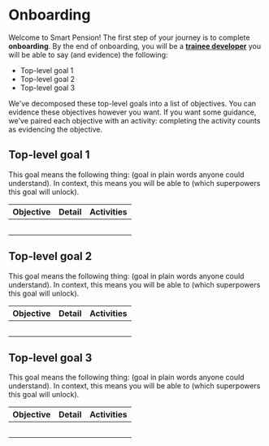 # Onboarding

Welcome to Smart Pension! The first step of your journey is to complete **onboarding**. By the end of onboarding, you will be a **[trainee developer](../progression/trainee/README.md)** you will be able to say (and evidence) the following:

- Top-level goal 1
- Top-level goal 2
- Top-level goal 3

We've decomposed these top-level goals into a list of objectives. You can evidence these objectives however you want. If you want some guidance, we've paired each objective with an activity: completing the activity counts as evidencing the objective.

## Top-level goal 1

This goal means the following thing: (goal in plain words anyone could understand). In context, this means you will be able to (which superpowers this goal will unlock).

| Objective  | Detail  | Activities  |
|---|---|---|
|   |   |   |
|   |   |   |
|   |   |   |
|   |   |   |
|   |   |   |

## Top-level goal 2

This goal means the following thing: (goal in plain words anyone could understand). In context, this means you will be able to (which superpowers this goal will unlock).

| Objective  | Detail  | Activities  |
|---|---|---|
|   |   |   |
|   |   |   |
|   |   |   |
|   |   |   |
|   |   |   |

## Top-level goal 3

This goal means the following thing: (goal in plain words anyone could understand). In context, this means you will be able to (which superpowers this goal will unlock).

| Objective  | Detail  | Activities  |
|---|---|---|
|   |   |   |
|   |   |   |
|   |   |   |
|   |   |   |
|   |   |   |